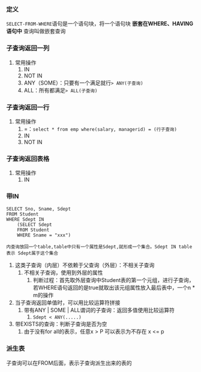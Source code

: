 ### 定义
`SELECT-FROM-WHERE`语句是一个语句块，将一个语句块 __嵌套在WHERE、HAVING语句中__ 查询叫做嵌套查询


### 子查询返回一列
1. 常用操作
	1. IN
	2. NOT IN
	3. ANY（SOME）：只要有一个满足就行`> ANY(子查询)`
	4. ALL：所有都满足`> ALL(子查询)`

### 子查询返回一行
1. 常用操作
	1. =：`select * from emp where(salary, managerid) = (行子查询)`
	2. IN
	3. NOT IN

### 子查询返回表格
1. 常用操作
	1. IN
### 带IN
```mysql
SELECT Sno, Sname, Sdept
FROM Student
WHERE Sdept IN
	(SELECT Sdept
	FROM Student 
	WHERE Sname = "xxx")

内查询放回一个table,table中只有一个属性是Sdept,就形成一个集合。Sdept IN table表示 Sdept属于这个集合
```
1. 这类子查询（内层）不依赖于父查询（外层）：不相关子查询
	1. 不相关子查询，使用到外层的属性
		1. 判断过程：首先取外层查询中Student表的第一个元组，进行子查询，若WHERE语句返回的是true就取出该元组属性放入最后表中，一个n * m的操作
2. 当子查询返回单值时，可以用比较运算符拼接
	1. 带有ANY | SOME | ALL谓词的子查询：返回多值使用比较运算符
		1. `Sdept < ANY(.....)`
3. 带EXISTS的查询：判断子查询是否为空
	1. 由于没有for all的表示，任意x > P 可以表示为不存在 x <= p

### 派生表
子查询可以在FROM后面，表示子查询派生出来的表的

